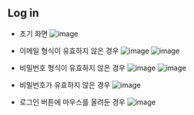 ## Log in

- 초기 화면
![image](https://github.com/user-attachments/assets/03813d4d-9a8a-4e77-bdfe-d96bd80fa59e)

- 이메일 형식이 유효하지 않은 경우
![image](https://github.com/user-attachments/assets/9313290e-e392-40c0-aba1-0ad1d540d656)
![image](https://github.com/user-attachments/assets/1105f030-21d9-459e-9fed-5a0d03925d71)

- 비밀번호 형식이 유효하지 않은 경우
![image](https://github.com/user-attachments/assets/9060eaff-ed99-4c40-8090-5e623a445703)
![image](https://github.com/user-attachments/assets/99c78a36-eda2-4880-bb99-75c3bb8c67cb)

- 비밀번호가 유효하지 않은 경우
![image](https://github.com/user-attachments/assets/f08ceca0-5652-4b0a-ad7c-591d746e6659)

- 로그인 버튼에 마우스를 올려둔 경우
![image](https://github.com/user-attachments/assets/6d3e67a2-4f14-4d92-a60e-c2f674207dec)

